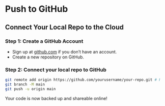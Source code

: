 # Push to GitHub

## Connect Your Local Repo to the Cloud

### Step 1: Create a GitHub Account
- Sign up at [github.com](https://github.com/signup) if you don’t have an account.
- Create a new repository on GitHub.

### Step 2: Connect your local repo to GitHub
```bash
git remote add origin https://github.com/yourusername/your-repo.git # Replace with your repo URL
git branch -M main
git push -u origin main
```

Your code is now backed up and shareable online!